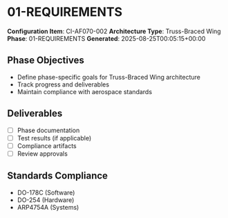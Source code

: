 # 01-REQUIREMENTS

**Configuration Item**: CI-AF070-002
**Architecture Type**: Truss-Braced Wing
**Phase**: 01-REQUIREMENTS
**Generated**: 2025-08-25T00:05:15+00:00

## Phase Objectives
- Define phase-specific goals for Truss-Braced Wing architecture
- Track progress and deliverables
- Maintain compliance with aerospace standards

## Deliverables
- [ ] Phase documentation
- [ ] Test results (if applicable)
- [ ] Compliance artifacts
- [ ] Review approvals

## Standards Compliance
- DO-178C (Software)
- DO-254 (Hardware)
- ARP4754A (Systems)
